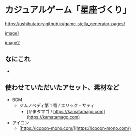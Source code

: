 # カジュアルゲーム「星座づくり」

https://ushibutatory.github.io/game-stella_generator-pages/

[image1]()

[image2]()

## なにこれ

-

## 使わせていただいたアセット、素材など

- BGM
  - ジムノペディ第 1 番 / エリック・サティ
    - [かまタマゴ / https://kamatamago.com](https://kamatamago.com)
- アイコン
  - [https://icooon-mono.com/](https://icooon-mono.com/)
